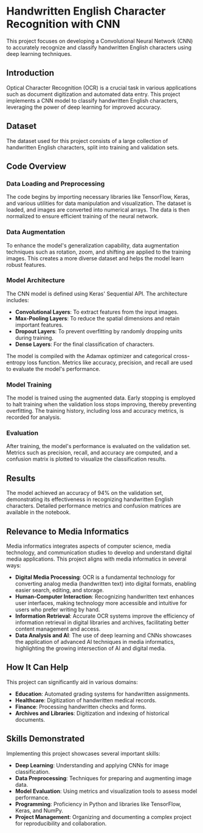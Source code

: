# Handwritten English Character Recognition with CNN

This project focuses on developing a Convolutional Neural Network (CNN) to accurately recognize and classify handwritten English characters using deep learning techniques.

## Introduction

Optical Character Recognition (OCR) is a crucial task in various applications such as document digitization and automated data entry. This project implements a CNN model to classify handwritten English characters, leveraging the power of deep learning for improved accuracy.

## Dataset

The dataset used for this project consists of a large collection of handwritten English characters, split into training and validation sets.

## Code Overview

### Data Loading and Preprocessing

The code begins by importing necessary libraries like TensorFlow, Keras, and various utilities for data manipulation and visualization. The dataset is loaded, and images are converted into numerical arrays. The data is then normalized to ensure efficient training of the neural network.

### Data Augmentation

To enhance the model's generalization capability, data augmentation techniques such as rotation, zoom, and shifting are applied to the training images. This creates a more diverse dataset and helps the model learn robust features.

### Model Architecture

The CNN model is defined using Keras' Sequential API. The architecture includes:

- **Convolutional Layers**: To extract features from the input images.
- **Max-Pooling Layers**: To reduce the spatial dimensions and retain important features.
- **Dropout Layers**: To prevent overfitting by randomly dropping units during training.
- **Dense Layers**: For the final classification of characters.

The model is compiled with the Adamax optimizer and categorical cross-entropy loss function. Metrics like accuracy, precision, and recall are used to evaluate the model's performance.

### Model Training

The model is trained using the augmented data. Early stopping is employed to halt training when the validation loss stops improving, thereby preventing overfitting. The training history, including loss and accuracy metrics, is recorded for analysis.

### Evaluation

After training, the model's performance is evaluated on the validation set. Metrics such as precision, recall, and accuracy are computed, and a confusion matrix is plotted to visualize the classification results.

## Results

The model achieved an accuracy of 94% on the validation set, demonstrating its effectiveness in recognizing handwritten English characters. Detailed performance metrics and confusion matrices are available in the notebook.

## Relevance to Media Informatics

Media informatics integrates aspects of computer science, media technology, and communication studies to develop and understand digital media applications. This project aligns with media informatics in several ways:

- **Digital Media Processing**: OCR is a fundamental technology for converting analog media (handwritten text) into digital formats, enabling easier search, editing, and storage.
- **Human-Computer Interaction**: Recognizing handwritten text enhances user interfaces, making technology more accessible and intuitive for users who prefer writing by hand.
- **Information Retrieval**: Accurate OCR systems improve the efficiency of information retrieval in digital libraries and archives, facilitating better content management and access.
- **Data Analysis and AI**: The use of deep learning and CNNs showcases the application of advanced AI techniques in media informatics, highlighting the growing intersection of AI and digital media.

## How It Can Help

This project can significantly aid in various domains:

- **Education**: Automated grading systems for handwritten assignments.
- **Healthcare**: Digitization of handwritten medical records.
- **Finance**: Processing handwritten checks and forms.
- **Archives and Libraries**: Digitization and indexing of historical documents.

## Skills Demonstrated

Implementing this project showcases several important skills:

- **Deep Learning**: Understanding and applying CNNs for image classification.
- **Data Preprocessing**: Techniques for preparing and augmenting image data.
- **Model Evaluation**: Using metrics and visualization tools to assess model performance.
- **Programming**: Proficiency in Python and libraries like TensorFlow, Keras, and NumPy.
- **Project Management**: Organizing and documenting a complex project for reproducibility and collaboration.
